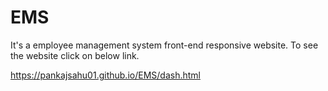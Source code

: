 # EMS
It's a employee management system front-end responsive website.
To see the website click on below link.

https://pankajsahu01.github.io/EMS/dash.html
